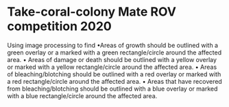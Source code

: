 # Take-coral-colony Mate ROV competition 2020
Using image processing to find
•Areas of growth should be outlined with a green overlay or a marked with a green
rectangle/circle around the affected area.
• Areas of damage or death should be outlined with a yellow overlay or marked with a yellow
rectangle/circle around the affected area.
• Areas of bleaching/blotching should be outlined with a red overlay or marked with a red
rectangle/circle around the affected area.
• Areas that have recovered from bleaching/blotching should be outlined with a blue overlay or
marked with a blue rectangle/circle around the affected area.
